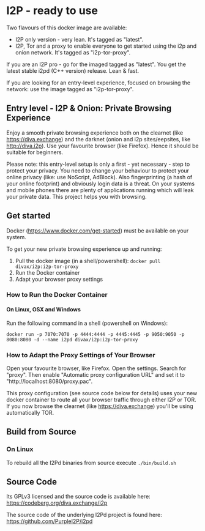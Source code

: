 # I2P - ready to use

Two flavours of this docker image are available:
* I2P only version - very lean. It's tagged as "latest".
* I2P, Tor and a proxy to enable everyone to get started using the i2p and onion network. It's tagged as "i2p-tor-proxy". 

If you are an I2P pro - go for the imaged tagged as "latest". You get the latest stable i2pd (C++ version) release. Lean & fast.

If you are looking for an entry-level experience, focused on browsing the network: use the image tagged as "i2p-tor-proxy".  

## Entry level - I2P & Onion: Private Browsing Experience
Enjoy a smooth private browsing experience both on the clearnet (like https://diva.exchange) and the darknet (onion and i2p sites/eepsites, like http://diva.i2p). Use your favourite browser (like Firefox). Hence it should be suitable for beginners.

Please note: this entry-level setup is only a first - yet necessary - step to protect your privacy. You need to change your behaviour to protect your online privacy (like: use NoScript, AdBlock). Also fingerprinting (a hash of your online footprint) and obviously login data is a threat. On your systems and mobile phones there are plenty of applications running which will leak your private data. This project helps you with browsing.

## Get started
Docker (https://www.docker.com/get-started) must be available on your system. 

To get your new private browsing experience up and running:
1. Pull the docker image (in a shell/powershell): `docker pull divax/i2p:i2p-tor-proxy` 
2. Run the Docker container
3. Adapt your browser proxy settings

### How to Run the Docker Container
 
#### On Linux, OSX and Windows
Run the following command in a shell (powershell on Windows):

`docker run -p 7070:7070 -p 4444:4444 -p 4445:4445 -p 9050:9050 -p 8080:8080 -d --name i2pd divax/i2p:i2p-tor-proxy`

### How to Adapt the Proxy Settings of Your Browser
Open your favourite browser, like Firefox. Open the settings. Search for "proxy". Then enable "Automatic proxy configuration URL" and set it to "http://localhost:8080/proxy.pac".

This proxy configuration (see source code below for details) uses your new docker container to route all your browser traffic through either I2P or TOR. If you now browse the clearnet (like https://diva.exchange) you'll be using automatically TOR.    

## Build from Source
### On Linux
To rebuild all the I2Pd binaries from source execute  `./bin/build.sh`

## Source Code
Its GPLv3 licensed and the source code is available here:
https://codeberg.org/diva.exchange/i2p

The source code of the underlying I2Pd project is found here: https://github.com/PurpleI2P/i2pd
